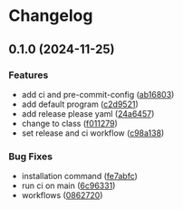 # Changelog

## 0.1.0 (2024-11-25)


### Features

* add ci and pre-commit-config ([ab16803](https://github.com/seblum/delete-gh-workflows-python/commit/ab16803031993116dbcc9bfee1e749a6e77a7984))
* add default program ([c2d9521](https://github.com/seblum/delete-gh-workflows-python/commit/c2d9521465d91ff48e85e0df464c6e3a026b0bc2))
* add release please yaml ([24a6457](https://github.com/seblum/delete-gh-workflows-python/commit/24a6457e5adfb192c74a8122a00a58933390fbe7))
* change to class ([f011279](https://github.com/seblum/delete-gh-workflows-python/commit/f011279e9fe9486f519e6dc6008df7839f7bd592))
* set release and ci workflow ([c98a138](https://github.com/seblum/delete-gh-workflows-python/commit/c98a13804b2d0e49d9f86840b034c3bf1ab46a53))


### Bug Fixes

* installation command ([fe7abfc](https://github.com/seblum/delete-gh-workflows-python/commit/fe7abfcc8a405357c1fb75f124f27479ccf3fc2b))
* run ci on main ([6c96331](https://github.com/seblum/delete-gh-workflows-python/commit/6c9633147aeedddaba1e67d5880aab0adabf1ad4))
* workflows ([0862720](https://github.com/seblum/delete-gh-workflows-python/commit/08627206205921687e95ea89c4a22dd3ec3c2d77))
